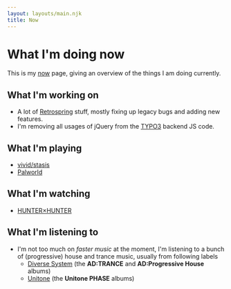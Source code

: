 ```yaml
---
layout: layouts/main.njk
title: Now
---
```


# What I'm doing now

This is my [now](https://nownownow.com) page, giving an overview of the things I
am doing currently.

## What I'm working on

- A lot of [Retrospring](https://github.com/Retrospring/retrospring) stuff,
  mostly fixing up legacy bugs and adding new features.
- I'm removing all usages of jQuery from the [TYPO3](https://typo3.org) backend
  JS code.

## What I'm playing

- [vivid/stasis](https://store.steampowered.com/app/2093940/vividstasis/)
- [Palworld](https://store.steampowered.com/app/1623730/Palworld/)

## What I'm watching

- [HUNTER×HUNTER](https://anilist.co/anime/11061/HUNTERHUNTER-2011/)

## What I'm listening to

- I'm not too much on _faster music_ at the moment, I'm listening to a bunch of
  (progressive) house and trance music, usually from following labels
  - [Diverse System](https://diverse.jp/) (the **AD:TRANCE** and
    **AD:Progressive House** albums)
  - [Unitone](https://unitone.fm/) (the **Unitone PHASE** albums)
